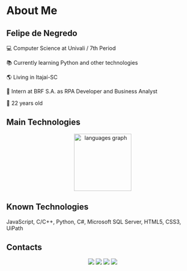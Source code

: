 # About Me
<div align=“center”> <h2>Felipe de Negredo</h2> <p>💻 Computer Science at Univali / 7th Period</p> <p>📚 Currently learning Python and other technologies</p> <p>🌎 Living in Itajaí-SC</p> <p>💼 Intern at BRF S.A. as RPA Developer and Business Analyst</p> <p>📆 22 years old</p> </div>

## Main Technologies
<div align="center">
  <img src="https://github-readme-stats.vercel.app/api/top-langs?username=felipednegredo&locale=en&hide_title=false&layout=compact&card_width=320&langs_count=10&theme=dark&hide_border=true&order=2" height="150" alt="languages graph"  />
</div>

## Known Technologies
<div align=“center”> <p text-align=“center”>JavaScript, C/C++, Python, C#, Microsoft SQL Server, HTML5, CSS3, UiPath</p> </div>

## Contacts
 
<div align="center"> 
  <a href="https://instagram.com/felipe_dnegredo" target="_blank"><img src="https://img.shields.io/badge/-Instagram-%23E4405F?style=for-the-badge&logo=instagram&logoColor=white" target="_blank"></a>
  <a href = "mailto:denegredofelipe@gmail.com"><img src="https://img.shields.io/badge/-Gmail-%23333?style=for-the-badge&logo=gmail&logoColor=white" target="_blank"></a>
  <a href="https://www.linkedin.com/in/felipe-de-negredo-b655271a2" target="_blank"><img src="https://img.shields.io/badge/-LinkedIn-%230077B5?style=for-the-badge&logo=linkedin&logoColor=white" target="_blank"></a> 
  <a href="https://api.whatsapp.com/send?phone=5547933002663" target="_blank"><img src="https://img.shields.io/badge/WhatsApp-25D366?style=for-the-badge&logo=whatsapp&logoColor=white" target="_blank"></a> 
